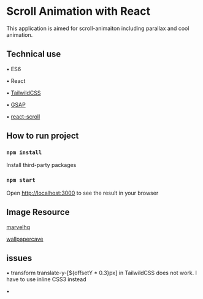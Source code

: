 # Scroll Animation with React

This application is aimed for scroll-animaiton including parallax and cool animation.

## Technical use

• ES6

• React

• [TailwildCSS](https://tailwindcss.com/)

• [GSAP](https://greensock.com/react/)

• [react-scroll](https://github.com/fisshy/react-scroll)

## How to run project

### `npm install`

Install third-party packages

### `npm start`

Open [http://localhost:3000](http://localhost:3000) to see the result in your browser


## Image Resource 

[marvelhq](http://www.marvelhq.com/)

[wallpapercave](https://wallpapercave.com/marvel-heroes-wallpapers)

## issues

• transform translate-y-[${offsetY * 0.3}px] in TailwildCSS does not work. I have to use inline CSS3 instead

• 
